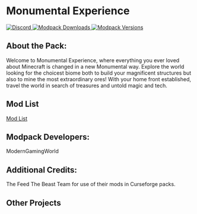 # Monumental Experience
  <a href="https://discord.gg/kvagXuP">
    <img alt="Discord" src="https://img.shields.io/discord/554449878282010633?color=purple&label=Discord&style=flat-square">
  </a>
  
  <a href="https://www.curseforge.com/minecraft/modpacks/monumental-experience">
    <img alt="Modpack Downloads" src="http://cf.way2muchnoise.eu/full_363581_downloads.svg">
  </a>
  
  <a href="https://www.curseforge.com/minecraft/modpacks/monumental-experience">
    <img alt="Modpack Versions" src="http://cf.way2muchnoise.eu/versions/363581.svg">
  </a>


## About the Pack:

Welcome to Monumental Experience, where everything you ever loved about Minecraft is changed in a new Monumental way. Explore the world looking for the choicest biome both to build your magnificent structures but also to mine the most extraordinary ores! With your home front established, travel the world in search of treasures and untold magic and tech.


## Mod List
[Mod List](https://www.curseforge.com/minecraft/modpacks/monumental-experience/relations/dependencies)


## Modpack Developers:

ModernGamingWorld


## Additional Credits:

The Feed The Beast Team for use of their mods in Curseforge packs.


## Other Projects
